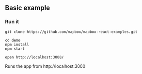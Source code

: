 Basic example
---

### Run it

    git clone https://github.com/mapbox/mapbox-react-examples.git

    cd demo
    npm install
    npm start

    open http://localhost:3000/

Runs the app from http://localhost:3000
